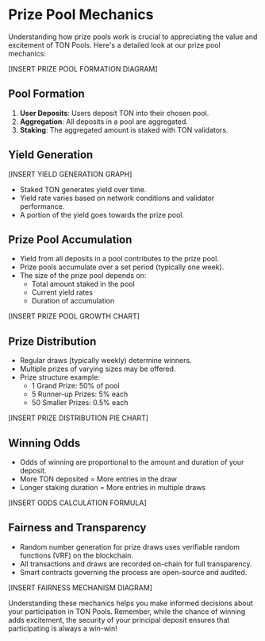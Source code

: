# Prize Pool Mechanics

Understanding how prize pools work is crucial to appreciating the value and excitement of TON Pools. Here's a detailed look at our prize pool mechanics:

[INSERT PRIZE POOL FORMATION DIAGRAM]

## Pool Formation

1. **User Deposits**: Users deposit TON into their chosen pool.
2. **Aggregation**: All deposits in a pool are aggregated.
3. **Staking**: The aggregated amount is staked with TON validators.

## Yield Generation

[INSERT YIELD GENERATION GRAPH]

- Staked TON generates yield over time.
- Yield rate varies based on network conditions and validator performance.
- A portion of the yield goes towards the prize pool.

## Prize Pool Accumulation

- Yield from all deposits in a pool contributes to the prize pool.
- Prize pools accumulate over a set period (typically one week).
- The size of the prize pool depends on:
  - Total amount staked in the pool
  - Current yield rates
  - Duration of accumulation

[INSERT PRIZE POOL GROWTH CHART]

## Prize Distribution

- Regular draws (typically weekly) determine winners.
- Multiple prizes of varying sizes may be offered.
- Prize structure example:
  - 1 Grand Prize: 50% of pool
  - 5 Runner-up Prizes: 5% each
  - 50 Smaller Prizes: 0.5% each

[INSERT PRIZE DISTRIBUTION PIE CHART]

## Winning Odds

- Odds of winning are proportional to the amount and duration of your deposit.
- More TON deposited = More entries in the draw
- Longer staking duration = More entries in multiple draws

[INSERT ODDS CALCULATION FORMULA]

## Fairness and Transparency

- Random number generation for prize draws uses verifiable random functions (VRF) on the blockchain.
- All transactions and draws are recorded on-chain for full transparency.
- Smart contracts governing the process are open-source and audited.

[INSERT FAIRNESS MECHANISM DIAGRAM]

Understanding these mechanics helps you make informed decisions about your participation in TON Pools. Remember, while the chance of winning adds excitement, the security of your principal deposit ensures that participating is always a win-win!